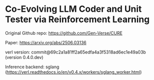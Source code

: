 # Co-Evolving LLM Coder and Unit Tester via Reinforcement Learning

Original Github repo: https://github.com/Gen-Verse/CURE

Paper: https://arxiv.org/abs/2506.03136

verl version: commit@69c2a1a81ff2a65edfa4a3f5318ad6ec1e49a03b (version 0.4.0.dev)

Inference backend: sglang (https://verl.readthedocs.io/en/v0.4.x/workers/sglang_worker.html)